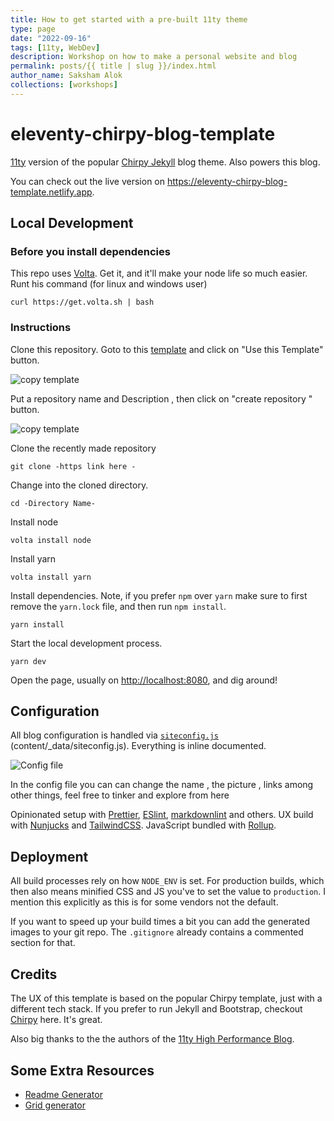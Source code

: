 ```yaml
---
title: How to get started with a pre-built 11ty theme
type: page
date: "2022-09-16"
tags: [11ty, WebDev]
description: Workshop on how to make a personal website and blog
permalink: posts/{{ title | slug }}/index.html
author_name: Saksham Alok
collections: [workshops]
---
```


# eleventy-chirpy-blog-template

[11ty](https://www.11ty.dev/) version of the popular [Chirpy Jekyll](https://github.com/cotes2020/jekyll-theme-chirpy) blog theme. Also powers this blog.

You can check out the live version on <https://eleventy-chirpy-blog-template.netlify.app>.

<!--
If you want to deploy, there's a button for it: [![Deploy to Netlify](https://www.netlify.com/img/deploy/button.svg)](https://app.netlify.com/start/deploy?repository=https://github.com/muenzpraeger/eleventy-chirpy-blog-template) -->

## Local Development

### Before you install dependencies

This repo uses [Volta](https://volta.sh/). Get it, and it'll make your node life so much easier.
Runt his command (for linux and windows user)

```
curl https://get.volta.sh | bash

```

### Instructions

Clone this repository.
Goto to this [template](https://github.com/muenzpraeger/eleventy-chirpy-blog-template) and click on "Use this Template" button.

![copy template](/images/templatebutton.png)

Put a repository name and Description , then click on "create repository " button.

![copy template](/images/repo.png)

Clone the recently made repository

```
git clone -https link here -
```

Change into the cloned directory.

```
cd -Directory Name-
```

Install node

```
volta install node
```

Install yarn

```
volta install yarn
```

Install dependencies. Note, if you prefer `npm` over `yarn` make sure to first remove the `yarn.lock` file, and then run `npm install`.

```
yarn install
```

Start the local development process.

```
yarn dev
```

Open the page, usually on <http://localhost:8080>, and dig around!

## Configuration

All blog configuration is handled via [`siteconfig.js`](./content/_data/siteconfig.js) (content/\_data/siteconfig.js). Everything is inline documented.

![Config file](/images/config.png)

In the config file you can can change the name , the picture , links among other things, feel free to tinker and explore from here

<!-- ## Features

-   💯 on Lighthouse
-   🔆 and 🌛 mode
-   🎯 SEO and OpenGraph optimized
-   🌄 Responsive images optimization
-   👀 Accessible
-   🛠 JavaScript and CSS build optimization
-   👨‍💻 Prism-based syntax highlighting
-   📚 RSS (yup, still a thing), sitemap.xml, and JSON-LD
-   🔍 [Algolia Search](https://github.com/algolia/algoliasearch-netlify) enabled
-   and more -->

Opinionated setup with [Prettier](https://prettier.io/), [ESlint](https://eslint.org/), [markdownlint](https://github.com/DavidAnson/markdownlint) and others. UX build with [Nunjucks](https://mozilla.github.io/nunjucks/templating.html) and [TailwindCSS](https://tailwindcss.com/docs). JavaScript bundled with [Rollup](https://rollupjs.org/).

## Deployment

All build processes rely on how `NODE_ENV` is set. For production builds, which then also means minified CSS and JS you've to set the value to `production`. I mention this explicitly as this is for some vendors not the default.

If you want to speed up your build times a bit you can add the generated images to your git repo. The `.gitignore` already contains a commented section for that.

## Credits

The UX of this template is based on the popular Chirpy template, just with a different tech stack. If you prefer to run Jekyll and Bootstrap, checkout [Chirpy](https://github.com/cotes2020/jekyll-theme-chirpy) here. It's great.

Also big thanks to the the authors of the [11ty High Performance Blog](https://github.com/google/eleventy-high-performance-blog).

## Some Extra Resources

- [Readme Generator](https://rahuldkjain.github.io/gh-profile-readme-generator/)
- [Grid generator](https://cssgrid-generator.netlify.app/)
